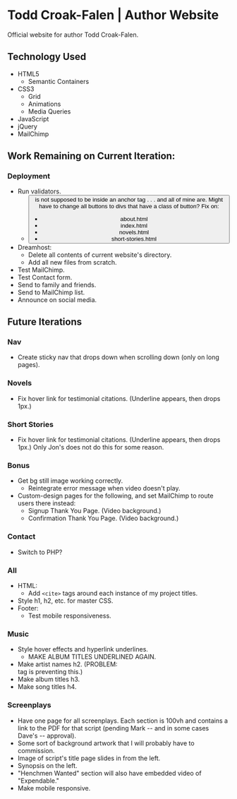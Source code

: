 # Todd Croak-Falen | Author Website
Official website for author Todd Croak-Falen.

## Technology Used

- HTML5
  - Semantic Containers
- CSS3
  - Grid
  - Animations
  - Media Queries
- JavaScript
- jQuery
- MailChimp

## Work Remaining on Current Iteration:

### Deployment

- Run validators.
  - <button> is not supposed to be inside an anchor tag . . . and all of mine are. Might have to change all buttons to divs that have a class of button? Fix on:
    - about.html
    - index.html
    - novels.html
    - short-stories.html
- Dreamhost:
  - Delete all contents of current website's directory.
  - Add all new files from scratch.
- Test MailChimp.
- Test Contact form.
- Send to family and friends.
- Send to MailChimp list.
- Announce on social media.

## Future Iterations

### Nav

- Create sticky nav that drops down when scrolling down (only on long pages).

### Novels

- Fix hover link for testimonial citations. (Underline appears, then drops 1px.)

### Short Stories

- Fix hover link for testimonial citations. (Underline appears, then drops 1px.) Only Jon's does not do this for some reason.

### Bonus

- Get bg still image working correctly.
  - Reintegrate error message when video doesn't play.
- Custom-design pages for the following, and set MailChimp to route users there instead:
  - Signup Thank You Page. (Video background.)
  - Confirmation Thank You Page. (Video background.)

### Contact

- Switch to PHP?

### All

- HTML:
  - Add `<cite>` tags around each instance of my project titles.
- Style h1, h2, etc. for master CSS.
- Footer:
  - Test mobile responsiveness.

### Music

- Style hover effects and hyperlink underlines.
  - MAKE ALBUM TITLES UNDERLINED AGAIN.
- Make artist names h2. (PROBLEM: <summary> tag is preventing this.)
- Make album titles h3.
- Make song titles h4.

### Screenplays

- Have one page for all screenplays. Each section is 100vh and contains a link to the PDF for that script (pending Mark -- and in some cases Dave's -- approval).
- Some sort of background artwork that I will probably have to commission.
- Image of script's title page slides in from the left.
- Synopsis on the left.
- "Henchmen Wanted" section will also have embedded video of "Expendable."
- Make mobile responsive.